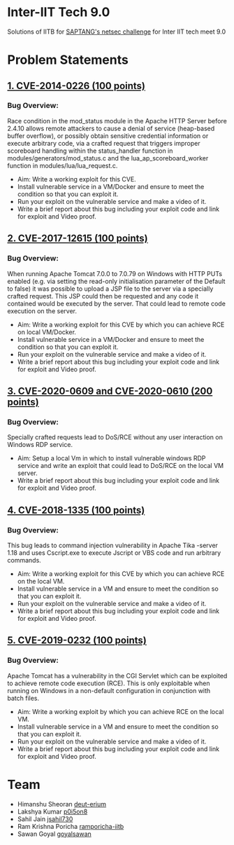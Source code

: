 # Inter-IIT Tech 9.0 
Solutions of IITB for [SAPTANG's netsec challenge](https://interiit-tech.org/events/network_security_hackathon) for Inter IIT tech meet 9.0

# Problem Statements
## [1. CVE-2014-0226 (100 points)](1_CVE-2014-0226)
### Bug Overview: 
Race condition in the mod_status module in the Apache HTTP Server before 2.4.10 allows remote attackers to cause a denial of service (heap-based buffer overflow), or possibly obtain sensitive credential information or execute arbitrary code, via a crafted request that triggers improper scoreboard handling within the status_handler function in modules/generators/mod_status.c and the lua_ap_scoreboard_worker function in modules/lua/lua_request.c.
- Aim: Write a working exploit for this CVE.
- Install vulnerable service in a VM/Docker and ensure to meet the condition so that you can exploit it.
- Run your exploit on the vulnerable service and make a video of it.
- Write a brief report about this bug including your exploit code and link for exploit and Video proof.


## [2. CVE-2017-12615 (100 points)](2_CVE-2017-12615)
### Bug Overview: 
When running Apache Tomcat 7.0.0 to 7.0.79 on Windows with HTTP PUTs enabled (e.g. via setting the read-only initialisation parameter of the Default to false) it was possible to upload a JSP file to the server via a specially crafted request. This JSP could then be requested and any code it contained would be executed by the server. That could lead to remote code execution on the server.
- Aim: Write a working exploit for this CVE by which you can achieve RCE on local VM/Docker.
- Install vulnerable service in a VM/Docker and ensure to meet the condition so that you can exploit it.
- Run your exploit on the vulnerable service and make a video of it.
- Write a brief report about this bug including your exploit code and link for exploit and Video proof.


## [3. CVE-2020-0609 and CVE-2020-0610 (200 points)](3_CVE-2020-0609_CVE-2020-0610)
### Bug Overview: 
Specially crafted requests lead to DoS/RCE without any user interaction on Windows RDP service.
- Aim: Setup a local Vm in which to install vulnerable windows RDP service and write an exploit that could lead to DoS/RCE on the local VM server.
- Write a brief report about this bug including your exploit code and link for exploit and Video proof.


## [4. CVE-2018-1335 (100 points)](4_CVE-2018-1335)
### Bug Overview: 
This bug leads to command injection vulnerability in Apache Tika -server
1.18 and uses Cscript.exe to execute Jscript or VBS code and run arbitrary commands.
- Aim: Write a working exploit for this CVE by which you can achieve RCE on the local VM.
- Install vulnerable service in a VM and ensure to meet the condition so that you can exploit it.
- Run your exploit on the vulnerable service and make a video of it.
- Write a brief report about this bug including your exploit code and link for exploit and Video proof.

## [5. CVE-2019-0232 (100 points)](5_CVE-2019-0232)
### Bug Overview: 
Apache Tomcat has a vulnerability in the CGI Servlet which can be exploited to achieve remote code execution (RCE). This is only exploitable when running on Windows in a non-default configuration in conjunction with batch files.
- Aim: Write a working exploit by which you can achieve RCE on the local VM.
- Install vulnerable service in a VM and ensure to meet the condition so that you can exploit it.
- Run your exploit on the vulnerable service and make a video of it.
- Write a brief report about this bug including your exploit code and link for exploit and Video proof.

# Team
- Himanshu Sheoran [deut-erium](https://github.com/deut-erium)
- Lakshya Kumar [p0i5on8](https://github.com/p0i5on8)
- Sahil Jain [jsahil730](https://github.com/jsahil730)
- Ram Krishna Poricha [ramporicha-iitb](https://github.com/ramporicha-iitb)
- Sawan Goyal [goyalsawan](https://github.com/goyalsawan)
